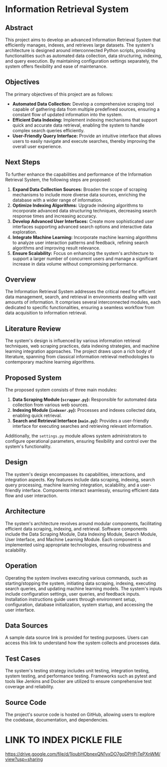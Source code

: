 # Information Retrieval System

## Abstract
This project aims to develop an advanced Information Retrieval System that efficiently manages, indexes, and retrieves large datasets. The system's architecture is designed around interconnected Python scripts, providing functionalities such as automated data collection, data structuring, indexing, and query execution. By maintaining configuration settings separately, the system offers flexibility and ease of maintenance.

## Objectives
The primary objectives of this project are as follows:
- **Automated Data Collection:** Develop a comprehensive scraping tool capable of gathering data from multiple predefined sources, ensuring a constant flow of updated information into the system.
- **Efficient Data Indexing:** Implement indexing mechanisms that support quick and accurate data retrieval, enabling the system to handle complex search queries efficiently.
- **User-Friendly Query Interface:** Provide an intuitive interface that allows users to easily navigate and execute searches, thereby improving the overall user experience.

## Next Steps
To further enhance the capabilities and performance of the Information Retrieval System, the following steps are proposed:
1. **Expand Data Collection Sources:** Broaden the scope of scraping mechanisms to include more diverse data sources, enriching the database with a wider range of information.
2. **Optimize Indexing Algorithms:** Upgrade indexing algorithms to incorporate advanced data structuring techniques, decreasing search response times and increasing accuracy.
3. **Develop Advanced User Interfaces:** Create more sophisticated user interfaces supporting advanced search options and interactive data exploration.
4. **Integrate Machine Learning:** Incorporate machine learning algorithms to analyze user interaction patterns and feedback, refining search algorithms and improving result relevance.
5. **Ensure Scalability:** Focus on enhancing the system's architecture to support a larger number of concurrent users and manage a significant increase in data volume without compromising performance.

## Overview
The Information Retrieval System addresses the critical need for efficient data management, search, and retrieval in environments dealing with vast amounts of information. It comprises several interconnected modules, each dedicated to specific functionalities, ensuring a seamless workflow from data acquisition to information retrieval.

## Literature Review
The system's design is influenced by various information retrieval techniques, web scraping practices, data indexing strategies, and machine learning integration approaches. The project draws upon a rich body of literature, spanning from classical information retrieval methodologies to contemporary machine learning algorithms.

## Proposed System
The proposed system consists of three main modules:
1. **Data Scraping Module (`scrapper.py`):** Responsible for automated data collection from various web sources.
2. **Indexing Module (`indexer.py`):** Processes and indexes collected data, enabling quick retrieval.
3. **Search and Retrieval Interface (`main.py`):** Provides a user-friendly interface for executing searches and retrieving relevant information.

Additionally, the `settings.py` module allows system administrators to configure operational parameters, ensuring flexibility and control over the system's functionality.

## Design
The system's design encompasses its capabilities, interactions, and integration aspects. Key features include data scraping, indexing, search query processing, machine learning integration, scalability, and a user-friendly interface. Components interact seamlessly, ensuring efficient data flow and user interaction.

## Architecture
The system's architecture revolves around modular components, facilitating efficient data scraping, indexing, and retrieval. Software components include the Data Scraping Module, Data Indexing Module, Search Module, User Interface, and Machine Learning Module. Each component is implemented using appropriate technologies, ensuring robustness and scalability.

## Operation
Operating the system involves executing various commands, such as starting/stopping the system, initiating data scraping, indexing, executing search queries, and updating machine learning models. The system's inputs include configuration settings, user queries, and feedback inputs. Installation instructions guide users through environment setup, configuration, database initialization, system startup, and accessing the user interface.

## Data Sources
A sample data source link is provided for testing purposes. Users can access this link to understand how the system collects and processes data.

## Test Cases
The system's testing strategy includes unit testing, integration testing, system testing, and performance testing. Frameworks such as pytest and tools like Jenkins and Docker are utilized to ensure comprehensive test coverage and reliability.

## Source Code
The project's source code is hosted on GitHub, allowing users to explore the codebase, documentation, and dependencies.

# LINK TO INDEX PICKLE FILE
https://drive.google.com/file/d/1IoubHObnexQN1yxDO7goDPHPjTePXnWM/view?usp=sharing

